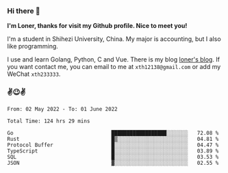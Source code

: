 ### Hi there 👋️

**I'm Loner, thanks for visit my Github profile. Nice to meet you!**

I'm a student in Shihezi University, China. My major is accounting, but I also like programming.

I use and learn Golang, Python, C and Vue. There is my blog [loner's blog](https://www.loner1024.top).  If you want contact me, you can email to me at `xth12138@gmail.com` or add my WeChat `xth233333`.

### ✌️😉✌️

<!--START_SECTION:waka-->

```text
From: 02 May 2022 - To: 01 June 2022

Total Time: 124 hrs 29 mins

Go                                ██████████████████░░░░░░░   72.08 %
Rust                              █▒░░░░░░░░░░░░░░░░░░░░░░░   04.81 %
Protocol Buffer                   █░░░░░░░░░░░░░░░░░░░░░░░░   04.47 %
TypeScript                        █░░░░░░░░░░░░░░░░░░░░░░░░   03.89 %
SQL                               █░░░░░░░░░░░░░░░░░░░░░░░░   03.53 %
JSON                              ▓░░░░░░░░░░░░░░░░░░░░░░░░   02.55 %
```

<!--END_SECTION:waka-->



